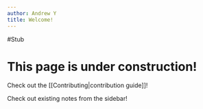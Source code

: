 ```yaml
---
author: Andrew Y
title: Welcome!
---
```

#Stub 

# This page is under construction!

Check out the [[Contributing|contribution guide]]!

Check out existing notes from the sidebar!